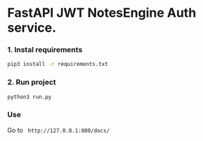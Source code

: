 # FastAPI JWT NotesEngine Auth service.

### 1. Instal requirements

```bash
pip3 install -r requirements.txt
```

### 2. Run project

```bash
python3 run.py
```

### Use

Go to ``` http://127.0.0.1:800/docs/```
